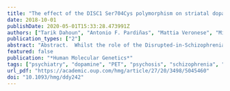 ```yaml
---
title: "The effect of the DISC1 Ser704Cys polymorphism on striatal dopamine synthesis capacity: an [18F]-DOPA PET study"
date: 2018-10-01
publishDate: 2020-05-01T15:33:28.473991Z
authors: ["Tarik Dahoun", "Antonio F. Pardiñas", "Mattia Veronese", "Michael A. P. Bloomfield", "Sameer Jauhar", "Ilaria Bonoldi", "Sean Froudist-Walsh", "Chiara Nosarti", "Carsten Korth", "William Hennah", "James Walters", "Diana Prata", "Oliver D. Howes"]
publication_types: ["2"]
abstract: "Abstract.  Whilst the role of the Disrupted-in-Schizophrenia 1 (DISC1) gene in the aetiology of major mental illnesses is debated, the characterization of its f"
featured: false
publication: "*Human Molecular Genetics*"
tags: ["psychiatry", "dopamine", "PET", "psychosis", "schizophrenia", "striatum","genetics"]
url_pdf: "https://academic.oup.com/hmg/article/27/20/3498/5045460"
doi: "10.1093/hmg/ddy242"
---
```


